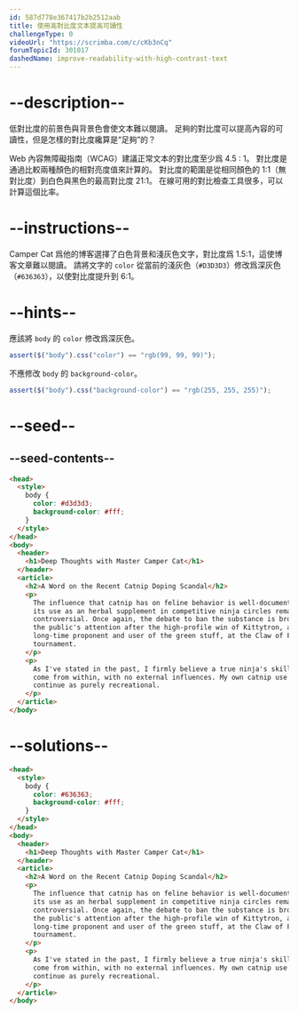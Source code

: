 ```yaml
---
id: 587d778e367417b2b2512aab
title: 使用高對比度文本提高可讀性
challengeType: 0
videoUrl: "https://scrimba.com/c/cKb3nCq"
forumTopicId: 301017
dashedName: improve-readability-with-high-contrast-text
---
```


# --description--

低對比度的前景色與背景色會使文本難以閱讀。 足夠的對比度可以提高內容的可讀性，但是怎樣的對比度纔算是“足夠”的？

Web 內容無障礙指南（WCAG）建議正常文本的對比度至少爲 4.5 : 1。 對比度是通過比較兩種顏色的相對亮度值來計算的。 對比度的範圍是從相同顏色的 1:1（無對比度）到白色與黑色的最高對比度 21:1。 在線可用的對比檢查工具很多，可以計算這個比率。

# --instructions--

Camper Cat 爲他的博客選擇了白色背景和淺灰色文字，對比度爲 1.5:1，這使博客文章難以閱讀。 請將文字的 `color` 從當前的淺灰色（`#D3D3D3`）修改爲深灰色（`#636363`），以使對比度提升到 6:1。

# --hints--

應該將 `body` 的 `color` 修改爲深灰色。

```js
assert($("body").css("color") == "rgb(99, 99, 99)");
```

不應修改 `body` 的 `background-color`。

```js
assert($("body").css("background-color") == "rgb(255, 255, 255)");
```

# --seed--

## --seed-contents--

```html
<head>
  <style>
    body {
      color: #d3d3d3;
      background-color: #fff;
    }
  </style>
</head>
<body>
  <header>
    <h1>Deep Thoughts with Master Camper Cat</h1>
  </header>
  <article>
    <h2>A Word on the Recent Catnip Doping Scandal</h2>
    <p>
      The influence that catnip has on feline behavior is well-documented, and
      its use as an herbal supplement in competitive ninja circles remains
      controversial. Once again, the debate to ban the substance is brought to
      the public's attention after the high-profile win of Kittytron, a
      long-time proponent and user of the green stuff, at the Claw of Fury
      tournament.
    </p>
    <p>
      As I've stated in the past, I firmly believe a true ninja's skills must
      come from within, with no external influences. My own catnip use shall
      continue as purely recreational.
    </p>
  </article>
</body>
```

# --solutions--

```html
<head>
  <style>
    body {
      color: #636363;
      background-color: #fff;
    }
  </style>
</head>
<body>
  <header>
    <h1>Deep Thoughts with Master Camper Cat</h1>
  </header>
  <article>
    <h2>A Word on the Recent Catnip Doping Scandal</h2>
    <p>
      The influence that catnip has on feline behavior is well-documented, and
      its use as an herbal supplement in competitive ninja circles remains
      controversial. Once again, the debate to ban the substance is brought to
      the public's attention after the high-profile win of Kittytron, a
      long-time proponent and user of the green stuff, at the Claw of Fury
      tournament.
    </p>
    <p>
      As I've stated in the past, I firmly believe a true ninja's skills must
      come from within, with no external influences. My own catnip use shall
      continue as purely recreational.
    </p>
  </article>
</body>
```
